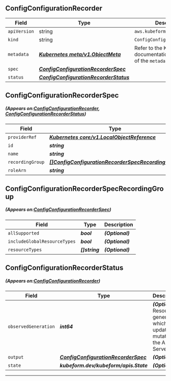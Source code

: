 ## ConfigConfigurationRecorder
| Field | Type | Description |
| ------ | ----- | ----------- |
| `apiVersion` | string | `aws.kubeform.com/v1alpha1` |
|    `kind` | string | `ConfigConfigurationRecorder` |
| `metadata` | ***[Kubernetes meta/v1.ObjectMeta](https://kubernetes.io/docs/reference/generated/kubernetes-api/v1.13/#objectmeta-v1-meta)***|Refer to the Kubernetes API documentation for the fields of the `metadata` field.|
| `spec` | ***[ConfigConfigurationRecorderSpec](#ConfigConfigurationRecorderSpec)***||
| `status` | ***[ConfigConfigurationRecorderStatus](#ConfigConfigurationRecorderStatus)***||
## ConfigConfigurationRecorderSpec
##### (Appears on:[ConfigConfigurationRecorder](#ConfigConfigurationRecorder), [ConfigConfigurationRecorderStatus](#ConfigConfigurationRecorderStatus))
| Field | Type | Description |
| ------ | ----- | ----------- |
| `providerRef` | ***[Kubernetes core/v1.LocalObjectReference](https://kubernetes.io/docs/reference/generated/kubernetes-api/v1.13/#localobjectreference-v1-core)***||
| `id` | ***string***||
| `name` | ***string***| ***(Optional)*** |
| `recordingGroup` | ***[[]ConfigConfigurationRecorderSpecRecordingGroup](#ConfigConfigurationRecorderSpecRecordingGroup)***| ***(Optional)*** |
| `roleArn` | ***string***||
## ConfigConfigurationRecorderSpecRecordingGroup
##### (Appears on:[ConfigConfigurationRecorderSpec](#ConfigConfigurationRecorderSpec))
| Field | Type | Description |
| ------ | ----- | ----------- |
| `allSupported` | ***bool***| ***(Optional)*** |
| `includeGlobalResourceTypes` | ***bool***| ***(Optional)*** |
| `resourceTypes` | ***[]string***| ***(Optional)*** |
## ConfigConfigurationRecorderStatus
##### (Appears on:[ConfigConfigurationRecorder](#ConfigConfigurationRecorder))
| Field | Type | Description |
| ------ | ----- | ----------- |
| `observedGeneration` | ***int64***| ***(Optional)*** Resource generation, which is updated on mutation by the API Server.|
| `output` | ***[ConfigConfigurationRecorderSpec](#ConfigConfigurationRecorderSpec)***| ***(Optional)*** |
| `state` | ***kubeform.dev/kubeform/apis.State***| ***(Optional)*** |
---
